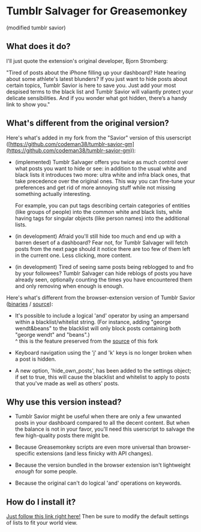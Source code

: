 # Tumblr Salvager for Greasemonkey  
  (modified tumblr savior)

## What does it do?

I'll just quote the extension's original developer, Bjorn Stromberg:

"Tired of posts about the iPhone filling up your dashboard? Hate hearing about some athlete's latest blunders? If you just want to hide posts about certain topics, Tumblr Savior is here to save you. Just add your most despised terms to the black list and Tumblr Savior will valiantly protect your delicate sensibilities. And if you wonder what got hidden, there’s a handy link to show you."

## What's different from the original version?

Here's what's added in my fork from the "Savior" version of this userscript ([https://github.com/codeman38/tumblr-savior-gm](https://github.com/codeman38/tumblr-savior-gm)):

* (implemented) Tumblr Salvager offers you twice as much control over what posts you want to hide or see: in addition to the usual white and black lists it introduces two more: ultra white and infra black ones, that take precedence over the original ones. This way you can fine-tune your preferences and get rid of more annoying stuff while not missing something actually interesting.  

  For example, you can put tags describing certain categories of entities (like groups of people) into the common white and black lists, while having tags for singular objects (like person names) into the additional lists.

* (in development) Afraid you'll still hide too much and end up with a barren desert of a dashboard? Fear not, for Tumblr Salvager will fetch posts from the next page should it notice there are too few of them left in the current one. Less clicking, more content.

* (in development) Tired of seeing same posts being reblogged to and fro by your followees? Tumblr Salvager can hide reblogs of posts you have already seen, optionally counting the times you have encountered them and only removing when enough is enough.


Here's what's different from the browser-extension version of Tumblr Savior ([binaries](http://bjornstar.com/tumblr-savior) / [source](https://github.com/bjornstar/Tumblr-Savior)):

* It's possible to include a logical 'and' operator by using an ampersand within a blacklist/whitelist string. (For instance, adding "george wendt&beans" to the blacklist will only block posts containing both "george wendt" and "beans".)  
  ^ this is the feature preserved from the [source](https://github.com/codeman38/tumblr-savior-gm) of this fork

* Keyboard navigation using the 'j' and 'k' keys is no longer broken when a post is hidden.

* A new option, 'hide_own_posts', has been added to the settings object; if set to true, this will cause the blacklist and whitelist to apply to posts that you've made as well as others' posts.

## Why use this version instead?

* Tumblr Savior might be useful when there are only a few unwanted posts in your dashboard compared to all the decent content. But when the balance is not in your favor, you'll need this userscript to salvage the few high-quality posts there might be.

* Because Greasemonkey scripts are even more universal than browser-specific extensions (and less finicky with API changes).

* Because the version bundled in the browser extension isn't lightweight *enough* for some people.

* Because the original can't do logical 'and' operations on keywords.

## How do I install it?

[Just follow this link right here!](tumblr-savior.user.js) Then be sure to modify the default settings of lists to fit your world view.
